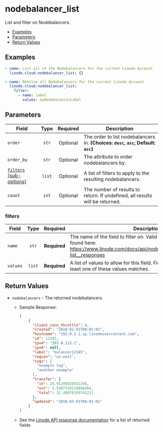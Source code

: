 # nodebalancer_list

List and filter on Nodebalancers.

- [Examples](#examples)
- [Parameters](#parameters)
- [Return Values](#return-values)

## Examples

```yaml
- name: List all of the Nodebalancers for the current Linode Account
  linode.cloud.nodebalancer_list: {}
```

```yaml
- name: Resolve all Nodebalancers for the current Linode Account
  linode.cloud.nodebalancer_list:
    filter:
      - name: label
        values: myNodebalancerLabel
```


## Parameters

| Field     | Type | Required | Description                                                                  |
|-----------|------|----------|------------------------------------------------------------------------------|
| `order` | <center>`str`</center> | <center>Optional</center> | The order to list nodebalancers in.  **(Choices: `desc`, `asc`; Default: `asc`)** |
| `order_by` | <center>`str`</center> | <center>Optional</center> | The attribute to order nodebalancers by.   |
| [`filters` (sub-options)](#filters) | <center>`list`</center> | <center>Optional</center> | A list of filters to apply to the resulting nodebalancers.   |
| `count` | <center>`int`</center> | <center>Optional</center> | The number of results to return. If undefined, all results will be returned.   |

### filters

| Field     | Type | Required | Description                                                                  |
|-----------|------|----------|------------------------------------------------------------------------------|
| `name` | <center>`str`</center> | <center>**Required**</center> | The name of the field to filter on. Valid filterable attributes can be found here: https://www.linode.com/docs/api/nodebalancers/#nodebalancers-list__responses   |
| `values` | <center>`list`</center> | <center>**Required**</center> | A list of values to allow for this field. Fields will pass this filter if at least one of these values matches.   |

## Return Values

- `nodebalancers` - The returned nodebalancers.

    - Sample Response:
        ```json
        [
            {
              "client_conn_throttle": 0,
              "created": "2018-01-01T00:01:01",
              "hostname": "192.0.2.1.ip.linodeusercontent.com",
              "id": 12345,
              "ipv4": "203.0.113.1",
              "ipv6": null,
              "label": "balancer12345",
              "region": "us-east",
              "tags": [
                "example tag",
                "another example"
              ],
              "transfer": {
                "in": 28.91200828552246,
                "out": 3.5487728118896484,
                "total": 32.46078109741211
              },
              "updated": "2018-03-01T00:01:01"
            }
        ]
        ```
    - See the [Linode API response documentation](https://www.linode.com/docs/api/nodebalancers/#nodebalancers-list__response-samples) for a list of returned fields



